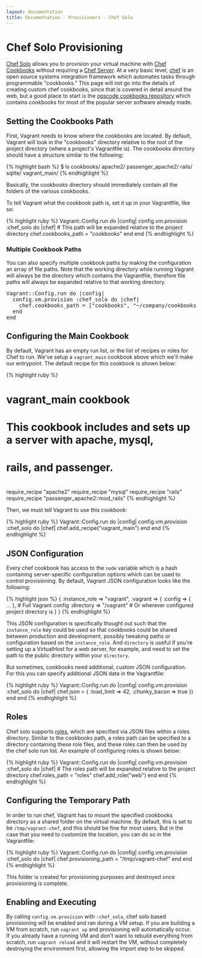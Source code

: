 ```yaml
---
layout: documentation
title: Documentation - Provisioners - Chef Solo
---
```

# Chef Solo Provisioning

[Chef Solo](http://wiki.opscode.com/display/chef/Chef+Solo) allows you to provision your virtual
machine with [Chef Cookbooks](http://wiki.opscode.com/display/chef/Cookbooks) without requiring a
[Chef Server](http://wiki.opscode.com/display/chef/Chef+Server). At a very basic level, [chef](http://www.opscode.com/chef/)
is an open source systems integration framework which automates tasks through programmable "cookbooks."
This page will not go into the details of creating custom chef cookbooks, since that
is covered in detail around the web, but a good place to start is the [opscode cookbooks repository](http://github.com/opscode/cookbooks)
which contains cookbooks for most of the popular server software already made.

## Setting the Cookbooks Path

First, Vagrant needs to know where the cookbooks are located. By default, Vagrant will
look in the "cookbooks" directory relative to the root of the project directory (where
a project's Vagrantfile is). The cookbooks directory should have a structure similar to
the following:

{% highlight bash %}
$ ls cookbooks/
apache2/
passenger_apache2/
rails/
sqlite/
vagrant_main/
{% endhighlight %}

Basically, the cookbooks directory should immediately contain all the folders of the
various cookbooks.

To tell Vagrant what the cookbook path is, set it up in your Vagrantfile, like so:

{% highlight ruby %}
Vagrant::Config.run do |config|
  config.vm.provision :chef_solo do |chef|
    # This path will be expanded relative to the project directory
    chef.cookbooks_path = "cookbooks"
  end
end
{% endhighlight %}

<div class="alert-message block-message grey notice">
  <h3>Multiple Cookbook Paths</h3>
  <p>
    You can also specify multiple cookbook paths by making the configuration an
    array of file paths. Note that the working directory while running Vagrant will always
    be the directory which contains the Vagrantfile, therefore file paths will always
    be expanded relative to that working directory.

<pre>
Vagrant::Config.run do |config|
  config.vm.provision :chef_solo do |chef|
    chef.cookbooks_path = ["cookbooks", "~/company/cookbooks"]
  end
end
</pre>
  </p>
</div>

## Configuring the Main Cookbook

By default, Vagrant has an empty run list, or the list of recipes or roles for
Chef to run. We've setup a `vagrant_main` cookbook above which we'll make our
entrypoint. The default recipe for this cookbook is shown below:

{% highlight ruby %}
# vagrant_main cookbook
# This cookbook includes and sets up a server with apache, mysql,
# rails, and passenger.
#
require_recipe "apache2"
require_recipe "mysql"
require_recipe "rails"
require_recipe "passenger_apache2::mod_rails"
{% endhighlight %}

Then, we must tell Vagrant to use this cookbook:

{% highlight ruby %}
Vagrant::Config.run do |config|
  config.vm.provision :chef_solo do |chef|
    chef.add_recipe("vagrant_main")
  end
end
{% endhighlight %}

## JSON Configuration

Every chef cookbook has access to the `node` variable which is a hash containing
server-specific configuration options which can be used to control provisioning.
By default, Vagrant JSON configuration looks like the following:

{% highlight json %}
{
  :instance_role => "vagrant",
  :vagrant => {
    :config => { ... }, # Full Vagrant config
    :directory => "/vagrant" # Or wherever configured project directory is
  }
}
{% endhighlight %}

This JSON configuration is specifically thought out such that the `instance_role`
key could be used so that cookbooks could be shared between production and development,
possibly tweaking paths or configuration based on the `instance_role`. And
`directory` is useful if you're setting up a VirtualHost for a web server,
for example, and need to set the path to the public directory within your
`directory`.

But sometimes, cookbooks need additional, custom JSON configuration. For this
you can specify additional JSON data in the Vagrantfile:

{% highlight ruby %}
Vagrant::Config.run do |config|
  config.vm.provision :chef_solo do |chef|
    chef.json = {
      :load_limit => 42,
      :chunky_bacon => true
    })
  end
end
{% endhighlight %}

## Roles

Chef solo supports [roles](http://wiki.opscode.com/display/chef/Roles), which are specified via
JSON files within a roles directory. Similar to the cookbooks path, a roles path can be specified
to a directory containing these role files, and these roles can then be used by the
chef solo run list. An example of configuring roles is shown below:

{% highlight ruby %}
Vagrant::Config.run do |config|
  config.vm.provision :chef_solo do |chef|
    # The roles path will be expanded relative to the project directory
    chef.roles_path = "roles"
    chef.add_role("web")
  end
end
{% endhighlight %}

## Configuring the Temporary Path

In order to run chef, Vagrant has to mount the specified cookbooks directory as a
shared folder on the virtual machine. By default, this is set to be `/tmp/vagrant-chef`,
and this should be fine for most users. But in the case that you need to customize
the location, you can do so in the Vagrantfile:

{% highlight ruby %}
Vagrant::Config.run do |config|
  config.vm.provision :chef_solo do |chef|
    chef.provisioning_path = "/tmp/vagrant-chef"
  end
end
{% endhighlight %}

This folder is created for provisioning purposes and destroyed once provisioning
is complete.

## Enabling and Executing

By calling `config.vm.provision` with `:chef_solo`, chef solo based provisioning
will be enabled and ran during a VM setup. If you are building a VM from scratch,
run `vagrant up` and provisioning will automatically occur. If you already have
a running VM and don't want to rebuild everything from scratch, run `vagrant reload`
and it will restart the VM, without completely destroying the environment first,
allowing the import step to be skipped.
